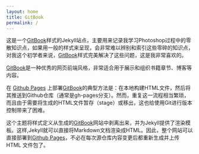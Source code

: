 ```yaml
---
layout: home
title: GitBook
permalink: /
---
```


这是一个[GitBook][2]样式的Jekyll站点，主要用来记录我学习Photoshop过程中的零散知识点，如果用一般的样式来呈现，会非常难以辨别和索引这些零碎的知识点，对我这个初学者来说，[GitBook][2]样式完美解决了这些问题，这是我非常喜欢的。

[GitBook][2]是一种优秀的网页前端风格，非常适合用于展示和组织书籍章节、博客等内容。

在 [Github Pages][1] 上部署[GitBook][2]的典型方法是：在本地构建HTML文件，然后将其推送到Github仓库（通常是gh-pages分支）。然而，重复这一流程相当繁琐，而且由于需要将生成的HTML文件暂存（stage）或移出，这也给使用Git进行版本控制带来了困难。

这个主题将样式定义从生成的[GitBook][2]网站中剥离出来，并为Jekyll提供了渲染模板。这样,Jekyll就可以直接将Markdown文档渲染成HTML。因此，整个网站可以直接部署到[Github Pages][1]，不必在每次源仓库内容变更后都重新生成并上传 HTML 文件包了。

[1]: https://pages.github.com
[2]: https://github.com/sighingnow/jekyll-gitbook

